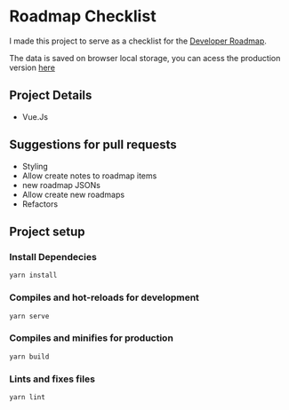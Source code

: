 # Roadmap Checklist
I made this project to serve as a checklist for the [Developer Roadmap](https://github.com/kamranahmedse/developer-roadmap).

The data is saved on browser local storage, you can acess the production version [here](https://guhenrique007.github.io/roadmap-checklist/) 

## Project Details
- Vue.Js

## Suggestions for pull requests
- Styling
- Allow create notes to roadmap items
- new roadmap JSONs
- Allow create new roadmaps
- Refactors

## Project setup
### Install Dependecies
```
yarn install
```

### Compiles and hot-reloads for development
```
yarn serve
```

### Compiles and minifies for production
```
yarn build
```

### Lints and fixes files
```
yarn lint
```

